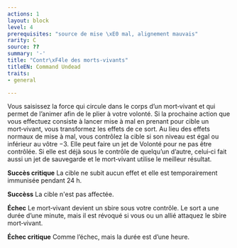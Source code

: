 ```yaml
---
actions: 1
layout: block
level: 4
prerequisites: "source de mise \xE0 mal, alignement mauvais"
rarity: C
source: ??
summary: '-'
title: "Contr\xF4le des morts-vivants"
titleEN: Command Undead
traits:
- general

---
```


<p>Vous saisissez la force qui circule dans le corps d’un mort‑vivant et qui permet de l’animer afin de le plier à votre volonté. Si la prochaine action que vous effectuez consiste à lancer mise à mal en prenant pour cible un mort‑vivant, vous transformez les effets de ce sort. Au lieu des effets normaux de mise à mal, vous contrôlez la cible si son niveau est égal ou inférieur au vôtre −3. Elle peut faire un jet de Volonté pour ne pas être contrôlée. Si elle est déjà sous le contrôle de quelqu’un d’autre, celui‑ci fait aussi un jet de sauvegarde et le mort‑vivant utilise le meilleur résultat.</p>
<p><strong>Succès critique</strong> La cible ne subit aucun effet et elle est temporairement immunisée pendant 24 h.</p>
<p><strong>Succèss</strong> La cible n'est pas affectée.</p>
<p><strong>Échec</strong> Le mort‑vivant devient un sbire sous votre contrôle. Le sort a une durée d’une minute, mais il est révoqué si vous ou un allié attaquez le sbire mort‑vivant.</p>
<p><strong>Échec critique</strong> Comme l’échec, mais la durée est d’une heure.</p>